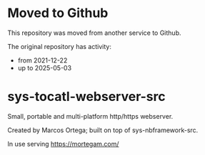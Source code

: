 # Moved to Github

This repository was moved from another service to Github.

The original repository has activity:

- from  2021-12-22
- up to 2025-05-03

# sys-tocatl-webserver-src

Small, portable and multi-platform http/https webserver.

Created by Marcos Ortega; built on top of sys-nbframework-src.

In use serving https://mortegam.com/
